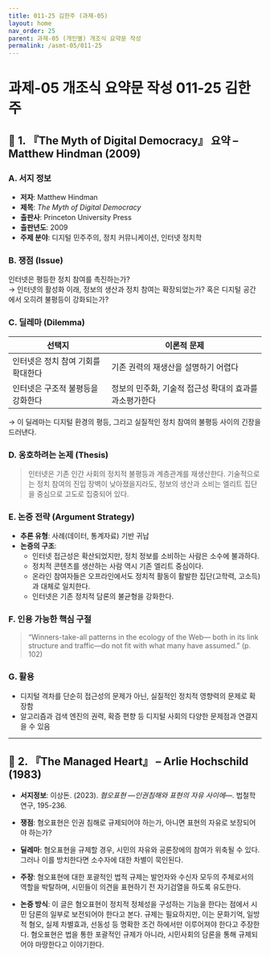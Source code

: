 ```yaml
---
title: 011-25 김한주 (과제-05)
layout: home
nav_order: 25
parent: 과제-05 (개인별) 개조식 요약문 작성
permalink: /asmt-05/011-25
---
```


# 과제-05 개조식 요약문 작성 011-25 김한주 

## 📘 1. 『The Myth of Digital Democracy』 요약 – Matthew Hindman (2009)

### A. 서지 정보  
- **저자**: Matthew Hindman  
- **제목**: *The Myth of Digital Democracy*  
- **출판사**: Princeton University Press  
- **출판년도**: 2009  
- **주제 분야**: 디지털 민주주의, 정치 커뮤니케이션, 인터넷 정치학


### B. 쟁점 (Issue)  
인터넷은 평등한 정치 참여를 촉진하는가?  
→ 인터넷의 활성화 이래, 정보의 생산과 정치 참여는 확장되었는가? 혹은 디지털 공간에서 오히려 불평등이 강화되는가?


### C. 딜레마 (Dilemma)  
| 선택지 | 이론적 문제 |
|--------|-------------|
| 인터넷은 정치 참여 기회를 확대한다 | 기존 권력의 재생산을 설명하기 어렵다 |
| 인터넷은 구조적 불평등을 강화한다 | 정보의 민주화, 기술적 접근성 확대의 효과를 과소평가한다 |

→ 이 딜레마는 디지털 환경의 평등, 그리고 실질적인 정치 참여의 불평등 사이의 긴장을 드러낸다.


### D. 옹호하려는 논제 (Thesis)  
> 인터넷은 기존 인간 사회의 정치적 불평등과 계층관계를 재생산한다. 기술적으로는 정치 참여의 진입 장벽이 낮아졌을지라도, 정보의 생산과 소비는 엘리트 집단을 중심으로 고도로 집중되어 있다.

### E. 논증 전략 (Argument Strategy)  
- **추론 유형**: 사례(데이터, 통계자료) 기반 귀납  
- **논증의 구조**:
  - 인터넷 접근성은 확산되었지만, 정치 정보를 소비하는 사람은 소수에 불과하다.  
  - 정치적 콘텐츠를 생산하는 사람 역시 기존 엘리트 중심이다.  
  - 온라인 참여자들은 오프라인에서도 정치적 활동이 활발한 집단(고학력, 고소득)과 대체로 일치한다.  
  - 인터넷은 기존 정치적 담론의 불균형을 강화한다.


### F. 인용 가능한 핵심 구절
> “Winners-take-all patterns in the ecology of the Web—
both in its link structure and traffic—do not fit with what many have assumed.” (p. 102) 


### G. 활용
- 디지털 격차를 단순히 접근성의 문제가 아닌, 실질적인 정치적 영향력의 문제로 확장함  
- 알고리즘과 검색 엔진의 권력, 확증 편향 등 디지털 사회의 다양한 문제점과 연결지을 수 있음


---

## 📘 2. 『The Managed Heart』 – Arlie Hochschild (1983)

- **서지정보**: 이상돈. (2023). *혐오표현 ―인권침해와 표현의 자유 사이에―*. 법철학연구, 195-236.

- **쟁점**: 혐오표현은 인권 침해로 규제되어야 하는가, 아니면 표현의 자유로 보장되어야 하는가?  
- **딜레마**: 혐오표현을 규제할 경우, 시민의 자유와 공론장에의 참여가 위축될 수 있다. 그러나 이를 방치한다면 소수자에 대한 차별이 묵인된다.  
- **주장**: 혐오표현에 대한 포괄적인 법적 규제는 발언자와 수신자 모두의 주체로서의 역할을 박탈하며, 시민들이 의견을 표현하기 전 자기검열을 하도록 유도한다.  
- **논증 방식**: 이 글은 혐오표현이 정치적 정체성을 구성하는 기능을 한다는 점에서 시민 담론의 일부로 보전되어야 한다고 본다. 규제는 필요하지만, 이는 문화기억, 일방적 혐오, 실제 차별효과, 선동성 등 명확한 조건 하에서만 이루어져야 한다고 주장한다. 혐오표현은 법을 통한 포괄적인 규제가 아니라, 시민사회의 담론을 통해 규제되어야 마땅한다고 이야기한다.  